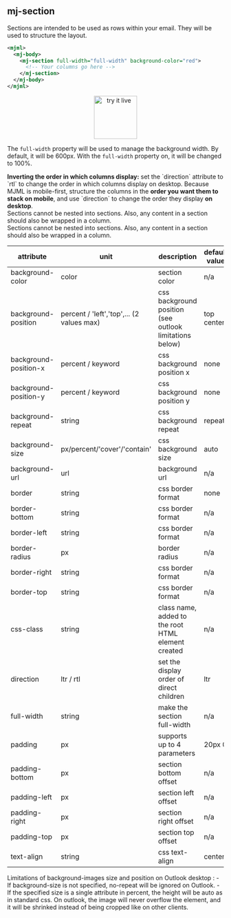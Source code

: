 ## mj-section

Sections are intended to be used as rows within your email.
They will be used to structure the layout.

```xml
<mjml>
  <mj-body>
    <mj-section full-width="full-width" background-color="red">
      <!-- Your columns go here -->
    </mj-section>
  </mj-body>
</mjml>
```

<p align="center">
  <a href="https://mjml.io/try-it-live/components/section">
    <img width="100px" src="https://mjml.io/assets/img/svg/TRYITLIVE.svg" alt="try it live" />
  </a>
</p>

The `full-width` property will be used to manage the background width.
By default, it will be 600px. With the `full-width` property on, it will be
changed to 100%.

<aside class="notice">
  <b>Inverting the order in which columns display:</b> set the `direction` attribute to `rtl` to change the order in which columns display on desktop. Because MJML is mobile-first, structure the columns in the <b>order you want them to stack on mobile</b>, and use `direction` to change the order they display <b>on desktop</b>.
</aside>

<aside class="warning">
  Sections cannot be nested into sections. Also, any content in a section should also be wrapped in a column.
</aside>

<aside class="warning">
  Sections cannot be nested into sections. Also, any content in a section should also be wrapped in a column.
</aside>

attribute             | unit        | description                    | default value
----------------------|-------------|--------------------------------|---------------
background-color      | color       | section color                  | n/a
background-position   | percent / 'left','top',... (2 values max) | css background position (see outlook limitations below)        | top center
background-position-x | percent / keyword   | css background position x      | none
background-position-y | percent / keyword   | css background position y      | none
background-repeat     | string      | css background repeat          | repeat
background-size       | px/percent/'cover'/'contain'     | css background size    | auto
background-url        | url         | background url                 | n/a
border                | string      | css border format              | none
border-bottom         | string      | css border format              | n/a
border-left           | string      | css border format              | n/a
border-radius         | px          | border radius                  | n/a
border-right          | string      | css border format              | n/a
border-top            | string      | css border format              | n/a
css-class             | string      | class name, added to the root HTML element created | n/a
direction             | ltr / rtl   | set the display order of direct children | ltr
full-width            | string      | make the section full-width    | n/a
padding               | px          | supports up to 4 parameters    | 20px 0
padding-bottom        | px          | section bottom offset          | n/a
padding-left          | px          | section left offset            | n/a
padding-right         | px          | section right offset           | n/a
padding-top           | px          | section top offset             | n/a
text-align            | string      | css text-align                 | center


<aside class="notice">
  Limitations of background-images size and position on Outlook desktop :  
  - If background-size is not specified, no-repeat will be ignored on Outlook.
  - If the specified size is a single attribute in percent, the height will be auto as in standard css. On outlook, the image will never overflow the element, and it will be shrinked instead of being cropped like on other clients.
</aside>
